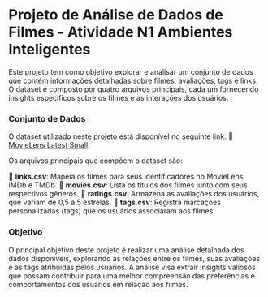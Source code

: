 # Projeto de Análise de Dados de Filmes - Atividade N1 Ambientes Inteligentes

Este projeto tem como objetivo explorar e analisar um conjunto de dados que contém informações detalhadas sobre filmes, avaliações, tags e links. O dataset é composto por quatro arquivos principais, cada um fornecendo insights específicos sobre os filmes e as interações dos usuários.

### Conjunto de Dados

O dataset utilizado neste projeto está disponível no seguinte link:
🔗 [MovieLens Latest Small](https://files.grouplens.org/datasets/movielens/ml-latest-small.zip).

Os arquivos principais que compõem o dataset são:

📌 **links.csv**: Mapeia os filmes para seus identificadores no MovieLens, IMDb e TMDb.
📌 **movies.csv**: Lista os títulos dos filmes junto com seus respectivos gêneros.
📌 **ratings.csv**: Armazena as avaliações dos usuários, que variam de 0,5 a 5 estrelas.
📌 **tags.csv**: Registra marcações personalizadas (tags) que os usuários associaram aos filmes.

### Objetivo

O principal objetivo deste projeto é realizar uma análise detalhada dos dados disponíveis, explorando as relações entre os filmes, suas avaliações e as tags atribuídas pelos usuários. A análise visa extrair insights valiosos que possam contribuir para uma melhor compreensão das preferências e comportamentos dos usuários em relação aos filmes.
